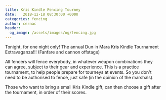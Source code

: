 ```yaml
---
title: Kris Kindle Fencing Tourney
date:   2018-12-18 08:30:00 +0000
categories: fencing
author: cernac
header:
  og_image: /assets/images/og/fencing.jpg
---
```

Tonight, for one night only! The annual Dun in Mara Kris Kindle Tournament Extravaganza!!! (Fanfare and cannon offstage)

All fencers will fence everybody, in whatever weapon combinations they can agree, subject to their gear and experience. This is a practice tournament, to help people prepare for tourneys at events. So you don't need to be authorised to fence, just safe (in the opinion of the marshals). 

Those who want to bring a small Kris Kindle gift, can then choose a gift after the tournament, in order of their scores.